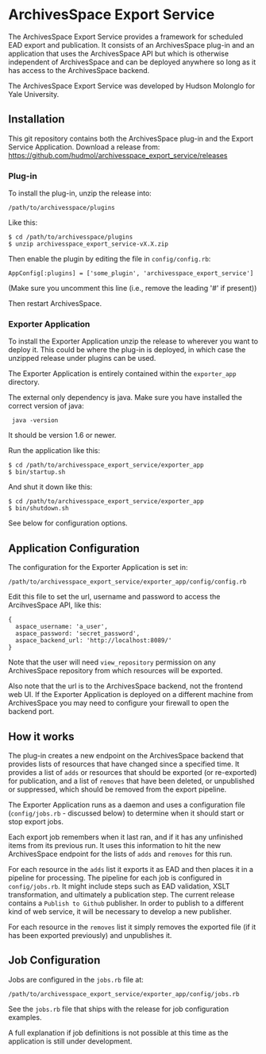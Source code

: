 # ArchivesSpace Export Service

The ArchivesSpace Export Service provides a framework for scheduled EAD export and publication.
It consists of an ArchivesSpace plug-in and an application that uses the ArchivesSpace API but
which is otherwise independent of ArchivesSpace and can be deployed anywhere so long as it has
access to the ArchivesSpace backend.

The ArchivesSpace Export Service was developed by Hudson Molonglo for Yale University.


## Installation

This git repository contains both the ArchivesSpace plug-in and the Export Service Application.
Download a release from:
  https://github.com/hudmol/archivesspace_export_service/releases

### Plug-in
To install the plug-in, unzip the release into:

    /path/to/archivesspace/plugins

Like this:

    $ cd /path/to/archivesspace/plugins
    $ unzip archivesspace_export_service-vX.X.zip

Then enable the plugin by editing the file in `config/config.rb`:

    AppConfig[:plugins] = ['some_plugin', 'archivesspace_export_service']

(Make sure you uncomment this line (i.e., remove the leading '#' if present))

Then restart ArchivesSpace.

### Exporter Application
To install the Exporter Application unzip the release to wherever you want to deploy it.
This could be where the plug-in is deployed, in which case the unzipped release under plugins
can be used.

The Exporter Application is entirely contained within the `exporter_app` directory.

The external only dependency is java. Make sure you have installed the correct version of java:

     java -version

It should be version 1.6 or newer.

Run the application like this:

    $ cd /path/to/archivesspace_export_service/exporter_app
    $ bin/startup.sh

And shut it down like this:

    $ cd /path/to/archivesspace_export_service/exporter_app
    $ bin/shutdown.sh

See below for configuration options.


## Application Configuration

The configuration for the Exporter Application is set in:

    /path/to/archivesspace_export_service/exporter_app/config/config.rb

Edit this file to set the url, username and password to access the ArcihvesSpace API, like this:

    {
      aspace_username: 'a_user',
      aspace_password: 'secret_password',
      aspace_backend_url: 'http://localhost:8089/'
    }

Note that the user will need `view_repository` permission on any ArchivesSpace repository from
which resources will be exported.

Also note that the url is to the ArchivesSpace backend, not the frontend web UI. If the Exporter
Application is deployed on a different machine from ArchivesSpace you may need to configure your
firewall to open the backend port.


## How it works

The plug-in creates a new endpoint on the ArchivesSpace backend that provides lists of resources
that have changed since a specified time. It provides a list of `adds` or resources that should be
exported (or re-exported) for publication, and a list of `removes` that have been deleted, or
unpublished or suppressed, which should be removed from the export pipeline.

The Exporter Application runs as a daemon and uses a configuration file (`config/jobs.rb` - discussed
below) to determine when it should start or stop export jobs.

Each export job remembers when it last ran, and if it has any unfinished items from its previous run.
It uses this information to hit the new ArchivesSpace endpoint for the lists of `adds` and `removes`
for this run.

For each resource in the `adds` list it exports it as EAD and then places it in a pipeline for processing.
The pipeline for each job is configured in `config/jobs.rb`. It might include steps such as EAD validation,
XSLT transformation, and ultimately a publication step. The current release contains a `Publish to Github`
publisher. In order to publish to a different kind of web service, it will be necessary to develop a new
publisher.

For each resource in the `removes` list it simply removes the exported file (if it has been exported previously)
and unpublishes it.

## Job Configuration

Jobs are configured in the `jobs.rb` file at:

    /path/to/archivesspace_export_service/exporter_app/config/jobs.rb

See the `jobs.rb` file that ships with the release for job configuration examples.

A full explanation if job definitions is not possible at this time as the application is still under development.
